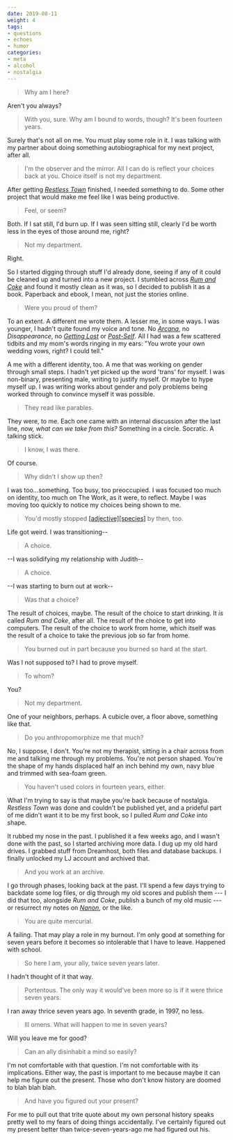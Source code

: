 ```yaml
---
date: 2019-08-11
weight: 4
tags:
- questions
- echoes
- humor
categories:
- meta
- alcohol
- nostalgia
---
```


> Why am I here?

Aren't you always?

> With you, sure. Why am I bound to words, though? It's been fourteen years.

Surely that's not all on me. You must play some role in it. I was talking with my partner about doing something autobiographical for my next project, after all.

> I'm the observer and the mirror. All I can do is reflect your choices back at you. Choice itself is not my department.

After getting [*Restless Town*](https://makyo.ink/publications/restless-town/) finished, I needed something to do. Some other project that would make me feel like I was being productive.

> Feel, or seem?

Both. If I sat still, I'd burn up. If I was seen sitting still, clearly I'd be worth less in the eyes of those around me, right?

> Not my department.

Right.

So I started digging through stuff I'd already done, seeing if any of it could be cleaned up and turned into a new project. I stumbled across [*Rum and Coke*](https://makyo.ink/publications/rum-and-coke/) and found it mostly clean as it was, so I decided to publish it as a book. Paperback and ebook, I mean, not just the stories online.

> Were you proud of them?

To an extent. A different me wrote them. A lesser me, in some ways. I was younger, I hadn't quite found my voice and tone. No [*Arcana*](https://makyo.ink/publications/arcana), no *Disappearance*, no [*Getting Lost*](https://writing.drab-makyo.com/fiction/getting-lost/) or [*Post-Self*](http://post-self.io). All I had was a few scattered tidbits and my mom's words ringing in my ears: "You wrote your own wedding vows, right? I could tell."

A me with a different identity, too. A me that was working on gender through small steps. I hadn't yet picked up the word 'trans' for myself. I was non-binary, presenting male, writing to justify myself. Or maybe to hype myself up. I was writing works about gender and poly problems being worked through to convince myself it was possible.

> They read like parables.

They were, to me. Each one came with an internal discussion after the last line, *now, what can we take from this?* Something in a circle. Socratic. A talking stick.

> I know, I was there.

Of course.

> Why didn't I show up then?

I was too...something. Too busy, too preoccupied. I was focused too much on identity, too much on The Work, as it were, to reflect. Maybe I was moving too quickly to notice my choices being shown to me.

> You'd mostly stopped [[adjective][species]](https://adjectivespecies.com) by then, too.

Life got weird. I was transitioning--

> A choice.

--I was solidifying my relationship with Judith--

> A choice.

--I was starting to burn out at work--

> Was that a choice?

The result of choices, maybe. The result of the choice to start drinking. It *is* called *Rum and Coke*, after all. The result of the choice to get into computers. The result of the choice to work from home, which itself was the result of a choice to take the previous job so far from home.

> You burned out in part because you burned so hard at the start.

Was I not supposed to? I had to prove myself.

> To whom?

You?

> Not my department.

One of your neighbors, perhaps. A cubicle over, a floor above, something like that.

> Do you anthropomorphize me that much?

No, I suppose, I don't. You're not my therapist, sitting in a chair across from me and talking me through my problems. You're not person shaped. You're the shape of my hands displaced half an inch behind my own, navy blue and trimmed with sea-foam green.

> You haven't used colors in fourteen years, either.

What I'm trying to say is that maybe you're back because of nostalgia. *Restless Town* was done and couldn't be published yet, and a prideful part of me didn't want it to be my first book, so I pulled *Rum and Coke* into shape.

It rubbed my nose in the past. I published it a few weeks ago, and I wasn't done with the past, so I started archiving more data. I dug up my old hard drives. I grabbed stuff from Dreamhost, both files and database backups. I finally unlocked my LJ account and archived that.

> And you work at an archive.

I go through phases, looking back at the past. I'll spend a few days trying to backdate some log files, or dig through my old scores and publish them --- I did that too, alongside *Rum and Coke*, publish a bunch of my old music --- or resurrect my notes on [*Nanon*](http://nanon.lang.drab-makyo.com), or the like.

> You are quite mercurial.

A failing. That may play a role in my burnout. I'm only good at something for seven years before it becomes so intolerable that I have to leave. Happened with school.

> So here I am, your ally, twice seven years later.

I hadn't thought of it that way.

> Portentous. The only way it would've been more so is if it were thrice seven years.

I ran away thrice seven years ago. In seventh grade, in 1997, no less.

> Ill omens. What will happen to me in seven years?

Will you leave me for good?

> Can an ally disinhabit a mind so easily?

I'm not comfortable with that question. I'm not comfortable with its implications. Either way, the past is important to me because maybe it can help me figure out the present. Those who don't know history are doomed to blah blah blah.

> And have you figured out your present?

For me to pull out that trite quote about my own personal history speaks pretty well to my fears of doing things accidentally. I've certainly figured out my present better than twice-seven-years-ago me had figured out his.
